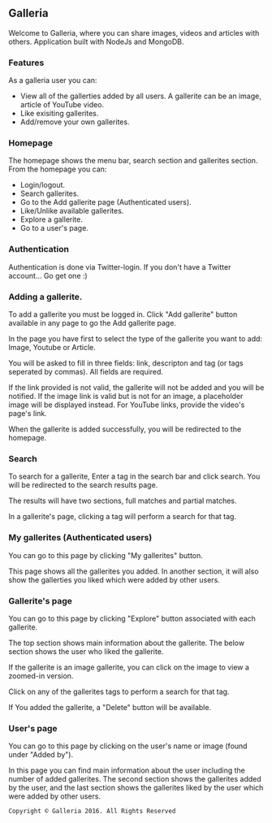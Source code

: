 Galleria
---

Welcome to Galleria, where you can share images, videos and articles with others. Application built with NodeJs and MongoDB.

### Features

As a galleria user you can:
- View all of the gallerties added by all users. A gallerite can be an image, article of YouTube video.
- Like exisiting gallerites.
- Add/remove your own gallerites.

### Homepage

The homepage shows the menu bar, search section and gallerites section.
From the homepage you can:
- Login/logout.
- Search gallerites.
- Go to the Add gallerite page (Authenticated users).
- Like/Unlike available gallerites.
- Explore a gallerite.
- Go to a user's page.

### Authentication

Authentication is done via Twitter-login. If you don't have a Twitter account... Go get one :)

### Adding a gallerite.

To add a gallerite you must be logged in. Click "Add gallerite" button available in any page to go the Add gallerite page.

In the page you have first to select the type of the gallerite you want to add: Image, Youtube or Article.

You will be asked to fill in three fields: link, descripton and tag (or tags seperated by commas). All fields are required. 

If the link provided is not valid, the gallerite will not be added and you will be notified. If the image link is valid but is not for an image, a placeholder image will be displayed instead. For YouTube links, provide the video's page's link.

When the gallerite is added successfully, you will be redirected to the homepage.

### Search

To search for a gallerite, Enter a tag in the search bar and click search. You will be redirected to the search results page.

The results will have two sections, full matches and partial matches.

In a gallerite's page, clicking a tag will perform a search for that tag.

### My gallerites (Authenticated users)

You can go to this page by clicking "My gallerites" button.

This page shows all the gallerites you added. In another section, it will also show the gallerties you liked which were added by other users.

### Gallerite's page

You can go to this page by clicking "Explore" button associated with each gallerite.

The top section shows main information about the gallerite. The below section shows the user who liked the gallerite. 

If the gallerite is an image gallerite, you can click on the image to view a zoomed-in version.

Click on any of the gallerites tags to perform a search for that tag.

If You added the gallerite, a "Delete" button will be available.

### User's page

You can go to this page by clicking on the user's name or image (found under "Added by").

In this page you can find main information about the user including the number of added gallerites. The second section shows the gallerites added by the user, and the last section shows the gallerites liked by the user which were added by other users.

`Copyright © Galleria 2016. All Rights Reserved`
